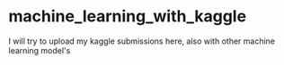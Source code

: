 # machine_learning_with_kaggle
I will try to upload my kaggle submissions here, also with other machine learning model's 
